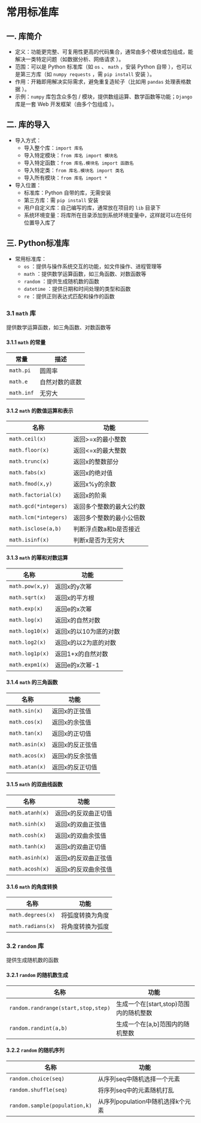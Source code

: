 # 常用标准库

## 一. 库简介
- 定义：功能更完整、可复用性更高的代码集合，通常由多个模块或包组成，能解决一类特定问题（如数据分析、网络请求 ）。
- 范围：可以是 Python 标准库（如 `os` 、 `math` ，安装 Python 自带 ），也可以是第三方库（如 `numpy requests` ，需 `pip install` 安装 ）。
- 作用：开箱即用解决实际需求，避免重复造轮子（比如用 `pandas` 处理表格数据 ）。
- 示例：`numpy` 库包含众多包 / 模块，提供数组运算、数学函数等功能；`Django` 库是一套 Web 开发框架（由多个包组成 ）。

## 二. 库的导入
- 导入方式：
    - 导入整个库：`import 库名`
    - 导入特定模块：`from 库名 import 模块名`
    - 导入特定函数：`from 库名.模块名 import 函数名`
    - 导入特定类：`from 库名.模块名 import 类名`
    - 导入所有模块：`from 库名 import *`
- 导入位置：
    - 标准库：Python 自带的库，无需安装
    - 第三方库：需 `pip install` 安装
    - 用户自定义库：自己编写的库，通常放在项目的 `lib` 目录下
    - 系统环境变量：将库所在目录添加到系统环境变量中，这样就可以在任何位置导入库了

## 三. Python标准库
- 常用标准库：
    - `os` ：提供与操作系统交互的功能，如文件操作、进程管理等
    - `math` ：提供数学运算函数，如三角函数、对数函数等
    - `random` ：提供生成随机数的函数
    - `datetime` ：提供日期和时间处理的类型和函数
    - `re` ：提供正则表达式匹配和操作的函数

### 3.1 `math` 库
提供数学运算函数，如三角函数、对数函数等
#### 3.1.1 `math` 的常量
| 常量 | 描述 |
| --- | --- |
| `math.pi` | 圆周率 |
| `math.e` | 自然对数的底数 |
| `math.inf` | 无穷大 |


#### 3.1.2 `math` 的数值运算和表示
| 名称 | 功能 |
| --- | --- |
| `math.ceil(x)` | 返回>=x的最小整数 |
| `math.floor(x)` | 返回<=x的最大整数 |
| `math.trunc(x)` | 返回x的整数部分 |
| `math.fabs(x)` | 返回x的绝对值 |
| `math.fmod(x,y)` | 返回x%y的余数 |
| `math.factorial(x)` | 返回x的阶乘 |
| `math.gcd(*integers)` | 返回多个整数的最大公约数 |
| `math.lcm(*integers)` | 返回多个整数的最小公倍数 |
| `math.isclose(a,b)` | 判断浮点数a和b是否接近|
| `math.isinf(x)` | 判断x是否为无穷大 |


#### 3.1.3 `math` 的幂和对数运算
| 名称 | 功能 |
| --- | --- |
| `math.pow(x,y)` | 返回x的y次幂 |
| `math.sqrt(x)` | 返回x的平方根 |
| `math.exp(x)` | 返回e的x次幂 |
| `math.log(x)` | 返回x的自然对数 |
| `math.log10(x)` | 返回x的以10为底的对数 |
| `math.log2(x)` | 返回x的以2为底的对数 |
| `math.log1p(x)` | 返回1+x的自然对数 |
| `math.expm1(x)` | 返回e的x次幂-1 |

#### 3.1.4 `math` 的三角函数
| 名称 | 功能 |
| --- | --- |
| `math.sin(x)` | 返回x的正弦值 |
| `math.cos(x)` | 返回x的余弦值 |
| `math.tan(x)` | 返回x的正切值 |
| `math.asin(x)` | 返回x的反正弦值 |
| `math.acos(x)` | 返回x的反余弦值 |
| `math.atan(x)` | 返回x的反正切值 |


#### 3.1.5 `math` 的双曲线函数
| 名称 | 功能 |
| --- | --- |
| `math.atanh(x)` | 返回x的反双曲正切值 |
| `math.sinh(x)` | 返回x的双曲正弦值 |
| `math.cosh(x)` | 返回x的双曲余弦值 |
| `math.tanh(x)` | 返回x的双曲正切值 |
| `math.asinh(x)` | 返回x的反双曲正弦值 |
| `math.acosh(x)` | 返回x的反双曲余弦值 |

#### 3.1.6 `math` 的角度转换
| 名称 | 功能 |
| --- | --- |
| `math.degrees(x)` | 将弧度转换为角度 |
| `math.radians(x)` | 将角度转换为弧度 |

### 3.2 `random` 库
提供生成随机数的函数
#### 3.2.1 `random` 的随机数生成
| 名称 | 功能 |
| --- | --- |
| `random.randrange(start,stop,step)` | 生成一个在[start,stop)范围内的随机整数 |
| `random.randint(a,b)` | 生成一个在[a,b]范围内的随机整数 |

#### 3.2.2 `random` 的随机序列
| 名称 | 功能 |
| --- | --- |
| `random.choice(seq)` | 从序列seq中随机选择一个元素 |
| `random.shuffle(seq)` | 将序列seq中的元素随机打乱 |
| `random.sample(population,k)` | 从序列population中随机选择k个元素 |

